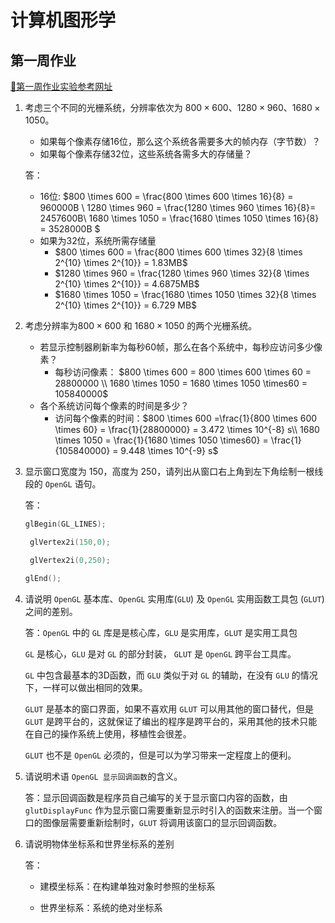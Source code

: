 # 计算机图形学

## 第一周作业

[🔗第一周作业实验参考网址](http://www.glprogramming.com/red/chapter01.html)

1. 考虑三个不同的光栅系统，分辨率依次为 $800 \times 600$、$1280 \times 960$、$1680 \times 1050$。

   - 如果每个像素存储16位，那么这个系统各需要多大的帧内存（字节数）？
   - 如果每个像素存储32位，这些系统各需多大的存储量？

   答：

   - 16位: $800 \times 600 = \frac{800 \times 600 \times 16}{8} =  960000B \\ 1280 \times 960 = \frac{1280 \times 960 \times 16}{8}= 2457600B\\ 1680 \times 1050 = \frac{1680 \times 1050 \times 16}{8} = 3528000B $ 
   - 如果为32位，系统所需存储量
     - $800 \times 600 = \frac{800 \times 600 \times 32}{8 \times 2^{10} \times 2^{10}} = 1.83MB$
     - $1280 \times 960 = \frac{1280 \times 960 \times 32}{8 \times 2^{10} \times 2^{10}} = 4.6875MB$
     - $1680 \times 1050 = \frac{1680 \times 1050 \times 32}{8 \times 2^{10} \times 2^{10}} = 6.729 MB$

2. 考虑分辨率为$800 \times 600$ 和 $1680 \times 1050$ 的两个光栅系统。

   - 若显示控制器刷新率为每秒60帧，那么在各个系统中，每秒应访问多少像素？
     - 每秒访问像素： $800 \times 600 =  800 \times 600 \times 60 = 28800000 \\ 1680 \times 1050 = 1680 \times 1050 \times60 = 105840000$
   - 各个系统访问每个像素的时间是多少？
     -  访问每个像素的时间：$800 \times 600 =\frac{1}{800 \times 600 \times 60} = \frac{1}{28800000} = 3.472 \times 10^{-8} s\\  1680 \times 1050 = \frac{1}{1680 \times 1050 \times60} = \frac{1}{105840000} = 9.448 \times 10^{-9} s$

3. 显示窗口宽度为 $150$，高度为 $250$，请列出从窗口右上角到左下角绘制一根线段的 `OpenGL` 语句。

   答：

   ```c++
   glBegin(GL_LINES);
   
   	glVertex2i(150,0);
   
   	glVertex2i(0,250);
   
   glEnd();
   
   ```

4. 请说明 `OpenGL` 基本库、`OpenGL` 实用库(`GLU`) 及 `OpenGL` 实用函数工具包 (`GLUT`) 之间的差别。

   答：`OpenGL` 中的 `GL` 库是是核心库，`GLU` 是实用库，`GLUT` 是实用工具包

   `GL` 是核心，`GLU` 是对 `GL` 的部分封装， `GLUT` 是 `OpenGL` 跨平台工具库。

   `GL` 中包含最基本的3D函数，而 `GLU` 类似于对 `GL` 的辅助，在没有 `GLU` 的情况下，一样可以做出相同的效果。

   `GLUT` 是基本的窗口界面，如果不喜欢用 `GLUT` 可以用其他的窗口替代，但是 `GLUT` 是跨平台的，这就保证了编出的程序是跨平台的，采用其他的技术只能在自己的操作系统上使用，移植性会很差。

   `GLUT` 也不是 `OpenGL` 必须的，但是可以为学习带来一定程度上的便利。

   

5. 请说明术语 `OpenGL 显示回调函数`的含义。

   答：显示回调函数是程序员自己编写的关于显示窗口内容的函数，由 `glutDisplayFunc` 作为显示窗口需要重新显示时引入的函数来注册。当一个窗口的图像层需要重新绘制时，`GLUT` 将调用该窗口的显示回调函数。

6. 请说明物体坐标系和世界坐标系的差别

   答：

   - 建模坐标系：在构建单独对象时参照的坐标系
   
   - 世界坐标系：系统的绝对坐标系

  